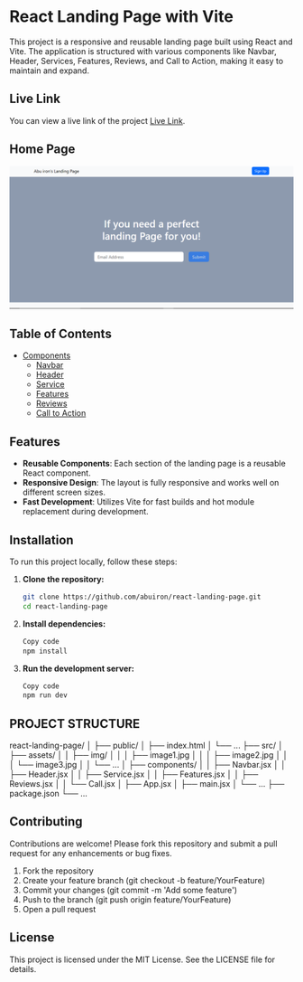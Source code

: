 # React Landing Page with Vite

This project is a responsive and reusable landing page built using React and Vite. The application is structured with various components like Navbar, Header, Services, Features, Reviews, and Call to Action, making it easy to maintain and expand.

## Live Link

You can view a live link of the project [Live Link](https://abuiron-landing-page.netlify.app/).

## Home Page
 ![HomePage](https://github.com/abuiron/react-landing-page/blob/main/public/front.png?raw=true)


## Table of Contents


- [Components](#components)
  - [Navbar](#navbar)
  - [Header](#header)
  - [Service](#service)
  - [Features](#features)
  - [Reviews](#reviews)
  - [Call to Action](#call-to-action)


## Features

- **Reusable Components**: Each section of the landing page is a reusable React component.
- **Responsive Design**: The layout is fully responsive and works well on different screen sizes.
- **Fast Development**: Utilizes Vite for fast builds and hot module replacement during development.

## Installation

To run this project locally, follow these steps:

1. **Clone the repository:**
   ```bash
   git clone https://github.com/abuiron/react-landing-page.git
   cd react-landing-page

2. **Install dependencies:**

   ```bash
   Copy code
   npm install

3. **Run the development server:**

   ```bash
   Copy code
   npm run dev


## PROJECT STRUCTURE

react-landing-page/
│
├── public/
│   ├── index.html
│   └── ...
├── src/
│   ├── assets/
│   │   ├── img/
│   │   │   ├── image1.jpg
│   │   │   ├── image2.jpg
│   │   │   └── image3.jpg
│   │   └── ...
│   ├── components/
│   │   ├── Navbar.jsx
│   │   ├── Header.jsx
│   │   ├── Service.jsx
│   │   ├── Features.jsx
│   │   ├── Reviews.jsx
│   │   └── Call.jsx
│   ├── App.jsx
│   ├── main.jsx
│   └── ...
├── package.json
└── ...

## Contributing
 Contributions are welcome! Please fork this repository and submit a pull request for any enhancements or bug fixes.

1. Fork the repository
2. Create your feature branch (git checkout -b feature/YourFeature)
3. Commit your changes (git commit -m 'Add some feature')
4. Push to the branch (git push origin feature/YourFeature)
5. Open a pull request


## License

This project is licensed under the MIT License. See the LICENSE file for details.